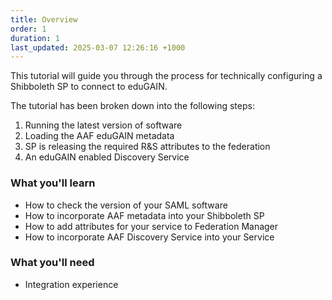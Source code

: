 ```yaml
---
title: Overview
order: 1
duration: 1
last_updated: 2025-03-07 12:26:16 +1000
---
```


This tutorial will guide you through the process for technically configuring a Shibboleth SP to connect to eduGAIN. 

The tutorial has been broken down into the following steps:
1. Running the latest version of software
1. Loading the AAF eduGAIN metadata
1. SP is releasing the required R&S attributes to the federation
1. An eduGAIN enabled Discovery Service

### What you'll learn

- How to check the version of your SAML software
- How to incorporate AAF metadata into your Shibboleth SP
- How to add attributes for your service to Federation Manager
- How to incorporate AAF Discovery Service into your Service

### What you'll need

- Integration experience
